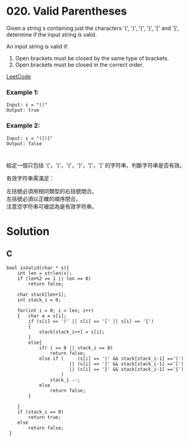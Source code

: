 # 020. Valid Parentheses
Given a string s containing just the characters '(', ')', '{', '}', '[' and ']', determine if the input string is valid.  

An input string is valid if:  

1. Open brackets must be closed by the same type of brackets.
2. Open brackets must be closed in the correct order.  

[LeetCode](https://leetcode.com/problems/valid-parentheses/)  

### Example 1:
```
Input: s = "()"
Output: true
```
### Example 2:
```
Input: s = "([)]"
Output: false
```

#
給定一個只包括 '('，')'，'{'，'}'，'['，']' 的字符串，判斷字符串是否有效。  

有效字符串需滿足：  

左括號必須用相同類型的右括號閉合。  
左括號必須以正確的順序閉合。  
注意空字符串可被認為是有效字符串。  

# Solution
## C

```
bool isValid(char * s){
    int len = strlen(s);
    if (len%2 == 1 || len == 0)
        return false;

    char stack[len+1];
    int stack_i = 0;

    for(int i = 0; i < len; i++)
    {   char a = s[i];
        if (s[i] == '(' || s[i] == '[' || s[i] == '{')
        {
            stack[stack_i++] = s[i];
        }
        else{
            if( i == 0 || stack_i == 0)
                return false;        
            else if (     (s[i] == ')' && stack[stack_i-1] =='(')
                       || (s[i] == ']' && stack[stack_i-1] =='[') 
                       || (s[i] == '}' && stack[stack_i-1] =='{')
                    )                             
                stack_i --; 
            else
                return false;
        }           
        
    }
    if (stack_i == 0)
        return true;
    else
        return false;
 }
```
